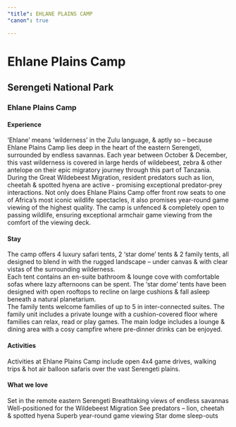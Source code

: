```yaml
---
"title": EHLANE PLAINS CAMP
"canon": true

---
```


# Ehlane Plains Camp
## Serengeti National Park
### Ehlane Plains Camp

#### Experience
‘Ehlane’ means ‘wilderness’ in the Zulu language, &amp; aptly so – because Ehlane Plains Camp lies deep in the heart of the eastern Serengeti, surrounded by endless savannas.
Each year between October &amp; December, this vast wilderness is covered in large herds of wildebeest, zebra &amp; other antelope on their epic migratory journey through this part of Tanzania.
During the Great Wildebeest Migration, resident predators such as lion, cheetah &amp; spotted hyena are active - promising exceptional predator-prey interactions.
Not only does Ehlane Plains Camp offer front row seats to one of Africa’s most iconic wildlife spectacles, it also promises year-round game viewing of the highest quality.
The camp is unfenced &amp; completely open to passing wildlife, ensuring exceptional armchair game viewing from the comfort of the viewing deck.

#### Stay
The camp offers 4 luxury safari tents, 2 ‘star dome’ tents &amp; 2 family tents, all designed to blend in with the rugged landscape – under canvas &amp; with clear vistas of the surrounding wilderness.  
Each tent contains an en-suite bathroom &amp; lounge cove with comfortable sofas where lazy afternoons can be spent.
The ‘star dome’ tents have been designed with open rooftops to recline on large cushions &amp; fall asleep beneath a natural planetarium.  
The family tents welcome families of up to 5 in inter-connected suites.  The family unit includes a private lounge with a cushion-covered floor where families can relax, read or play games.
The main lodge includes a lounge &amp; dining area with a cosy campfire where pre-dinner drinks can be enjoyed.

#### Activities
Activities at Ehlane Plains Camp include open 4x4 game drives, walking trips &amp; hot air balloon safaris over the vast Serengeti plains.


#### What we love
Set in the remote eastern Serengeti
Breathtaking views of endless savannas
Well-positioned for the Wildebeest Migration 
See predators – lion, cheetah &amp; spotted hyena
Superb year-round game viewing
Star dome sleep-outs